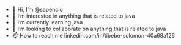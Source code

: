 - 👋 Hi, I’m @sapencio
- 👀 I’m interested in anything that is related to java
- 🌱 I’m currently learning java
- 💞️ I’m looking to collaborate on anything that is related to java
- 📫 How to reach me linkedin.com/in/tibebe-solomon-40a68a126

<!---
sapencio/sapencio is a ✨ special ✨ repository because its `README.md` (this file) appears on your GitHub profile.
You can click the Preview link to take a look at your changes.
--->
